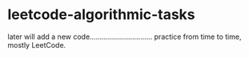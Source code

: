 # leetcode-algorithmic-tasks

later will add a new code...............................
practice from time to time,
mostly LeetCode.


